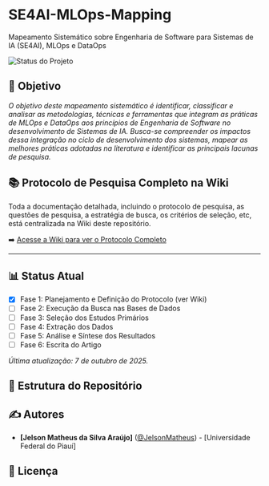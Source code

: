 # SE4AI-MLOps-Mapping
Mapeamento Sistemático sobre Engenharia de Software para Sistemas de IA (SE4AI), MLOps e DataOps

![Status do Projeto](https://img.shields.io/badge/Status-Em_Andamento-blue.svg)

## 🎯 Objetivo

_O objetivo deste mapeamento sistemático é identificar, classificar e analisar as metodologias, técnicas e ferramentas que integram as práticas de MLOps e DataOps aos princípios de Engenharia de Software no desenvolvimento de Sistemas de IA. Busca-se compreender os impactos dessa integração no ciclo de desenvolvimento dos sistemas, mapear as melhores práticas adotadas na literatura e identificar as principais lacunas de pesquisa._


## 📚 **Protocolo de Pesquisa Completo na Wiki**

Toda a documentação detalhada, incluindo o protocolo de pesquisa, as questões de pesquisa, a estratégia de busca, os critérios de seleção, etc, está centralizada na Wiki deste repositório.

➡️ [Acesse a Wiki para ver o Protocolo Completo]([https://github.com/JelsonMatheus/SE4AI-MLOps-Mapping/wiki])

---

## 📊 Status Atual

- [x] Fase 1: Planejamento e Definição do Protocolo (ver Wiki)
- [ ] Fase 2: Execução da Busca nas Bases de Dados
- [ ] Fase 3: Seleção dos Estudos Primários
- [ ] Fase 4: Extração dos Dados
- [ ] Fase 5: Análise e Síntese dos Resultados
- [ ] Fase 6: Escrita do Artigo

*Última atualização: 7 de outubro de 2025.*

## 📂 Estrutura do Repositório


## ✍️ Autores

* **[Jelson Matheus da Silva Araújo]** ([@JelsonMatheus](https://github.com/JelsonMatheus)) - [Universidade Federal do Piauí]

## 📝 Licença
